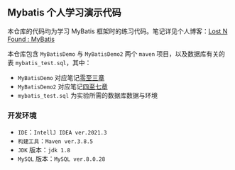 ## Mybatis 个人学习演示代码
本仓库的代码均为学习 MyBatis 框架时的练习代码。笔记详见个人博客：[Lost N Found : MyBatis](https://dave0126.github.io/2022/10/28/MyBatis/)

本仓库包含 `MyBatisDemo` 与 `MyBatisDemo2` 两个 `maven` 项目，以及数据库有关的表 `mybatis_test.sql`，其中：
- `MyBatisDemo` 对应笔记<u>零至三章</u>
- `MyBatisDemo2` 对应笔记<u>四至七章</u>
- `mybatis_test.sql` 为实验所需的数据库数据与环境

### 开发环境
- `IDE`：`IntellJ IDEA ver.2021.3`
- `构建工具`：`Maven ver.3.8.5`
- `JDK` 版本：`jdk 1.8`
- `MySQL` 版本：`MySQL ver.8.0.28`